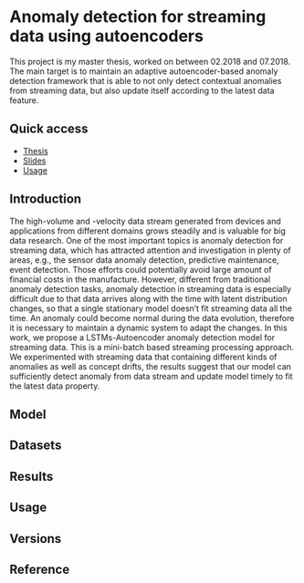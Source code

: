 # Anomaly detection for streaming data using autoencoders

This project is my master thesis, worked on between 02.2018 and 07.2018. The main target is to maintain an adaptive autoencoder-based anomaly detection framework that is able to not only detect contextual anomalies from streaming data, but also update itself according to the latest data feature.

## Quick access

  - [Thesis](https://github.com/binli826/LSTM-Autoencoders/blob/master/Thesis.pdf) 
  - [Slides](https://github.com/binli826/LSTM-Autoencoders/blob/master/Slides.pdf)
  - [Usage](https://github.com/binli826/LSTM-Autoencoders/tree/master#usage)

## Introduction
The high-volume and -velocity data stream generated from devices and applications from
different domains grows steadily and is valuable for big data research. One of the most
important topics is anomaly detection for streaming data, which has attracted attention
and investigation in plenty of areas, e.g., the sensor data anomaly detection, predictive
maintenance, event detection. Those efforts could potentially avoid large amount of financial
costs in the manufacture. However, different from traditional anomaly detection tasks,
anomaly detection in streaming data is especially difficult due to that data arrives along
with the time with latent distribution changes, so that a single stationary model doesn’t fit
streaming data all the time. An anomaly could become normal during the data evolution,
therefore it is necessary to maintain a dynamic system to adapt the changes. In this work,
we propose a LSTMs-Autoencoder anomaly detection model for streaming data. This is a
mini-batch based streaming processing approach. We experimented with streaming data
that containing different kinds of anomalies as well as concept drifts, the results suggest
that our model can sufficiently detect anomaly from data stream and update model timely
to fit the latest data property.
## Model


## Datasets

## Results

## Usage

## Versions

## Reference
